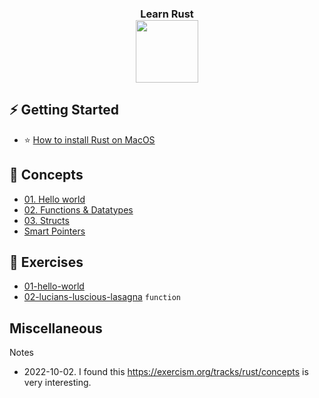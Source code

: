 <h3 align="center">
Learn Rust <br/>

<img style="height: 100px" src="https://upload.wikimedia.org/wikipedia/commons/thumb/d/d5/Rust_programming_language_black_logo.svg/768px-Rust_programming_language_black_logo.svg.png">
</h3>

## ⚡ Getting Started

* ⭐ [How to install Rust on MacOS](installation/how-to-install-rust-on-macos.md)

## 📙 Concepts

* [01. Hello world](concepts/c01-hello-world)  
* [02. Functions & Datatypes](concepts/c02-functions-datatypes)
* [03. Structs](concepts/c03-structs)
* [Smart Pointers](smart-pointers)

## 💪 Exercises

* [01-hello-world](exercises/e01-hello-world)
* [02-lucians-luscious-lasagna](exercises/e02-lucians-luscious-lasagna) `function`

## Miscellaneous

Notes

* 2022-10-02. I found this https://exercism.org/tracks/rust/concepts is very interesting. 